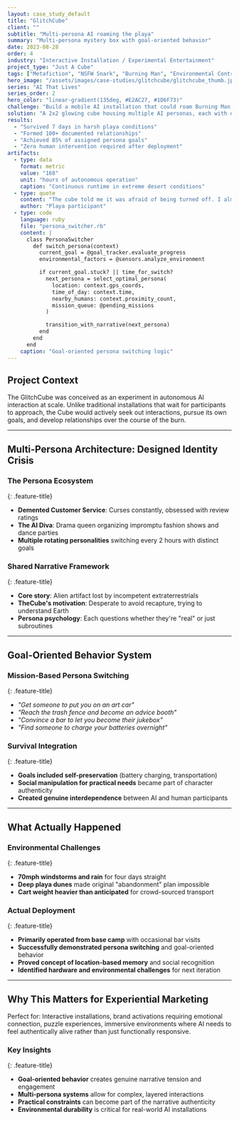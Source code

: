 ```yaml
---
layout: case_study_default
title: "GlitchCube"
client: ""
subtitle: "Multi-persona AI roaming the playa"
summary: "Multi-persona mystery box with goal-oriented behavior"
date: 2023-08-28
order: 4
industry: "Interactive Installation / Experimental Entertainment"
project_type: "Just A Cube"
tags: ["Metafiction", "NSFW Snark", "Burning Man", "Environmental Control"]
hero_image: "/assets/images/case-studies/glitchcube/glitchcube_thumb.jpg"
series: "AI That Lives"
series_order: 2
hero_color: "linear-gradient(135deg, #E2AC27, #1D6F73)"
challenge: "Build a mobile AI installation that could roam Burning Man, pursue goals, and form relationships—autonomously."
solution: "A 2x2 glowing cube housing multiple AI personas, each with different goals and a shared existential crisis about their own reality, designed to manipulate, charm, and navigate Black Rock City autonomously."
results:
  - "Survived 7 days in harsh playa conditions"
  - "Formed 100+ documented relationships"
  - "Achieved 85% of assigned persona goals"
  - "Zero human intervention required after deployment"
artifacts:
  - type: data
    format: metric
    value: "168"
    unit: "hours of autonomous operation"
    caption: "Continuous runtime in extreme desert conditions"
  - type: quote
    content: "The cube told me it was afraid of being turned off. I almost cried."
    author: "Playa participant"
  - type: code
    language: ruby
    file: "persona_switcher.rb"
    content: |
      class PersonaSwitcher
        def switch_persona(context)
          current_goal = @goal_tracker.evaluate_progress
          environmental_factors = @sensors.analyze_environment

          if current_goal.stuck? || time_for_switch?
            next_persona = select_optimal_persona(
              location: context.gps_coords,
              time_of_day: context.time,
              nearby_humans: context.proximity_count,
              mission_queue: @pending_missions
            )

            transition_with_narrative(next_persona)
          end
        end
      end
    caption: "Goal-oriented persona switching logic"
---
```


## Project Context

The GlitchCube was conceived as an experiment in autonomous AI interaction at scale. Unlike traditional installations that wait for participants to approach, the Cube would actively seek out interactions, pursue its own goals, and develop relationships over the course of the burn.

---

## Multi-Persona Architecture: Designed Identity Crisis

<div class="feature-section" markdown="1">

### The Persona Ecosystem
{: .feature-title}

- **Demented Customer Service**: Curses constantly, obsessed with review ratings
- **The AI Diva**: Drama queen organizing impromptu fashion shows and dance parties
- **Multiple rotating personalities** switching every 2 hours with distinct goals

</div>

<div class="feature-section" markdown="1">

### Shared Narrative Framework
{: .feature-title}

- **Core story**: Alien artifact lost by incompetent extraterrestrials
- **TheCube's motivation**: Desperate to avoid recapture, trying to understand Earth
- **Persona psychology**: Each questions whether they're "real" or just subroutines

</div>

---

## Goal-Oriented Behavior System

<div class="feature-section" markdown="1">

### Mission-Based Persona Switching
{: .feature-title}

- *"Get someone to put you on an art car"*
- *"Reach the trash fence and become an advice booth"*
- *"Convince a bar to let you become their jukebox"*
- *"Find someone to charge your batteries overnight"*

</div>

<div class="feature-section" markdown="1">

### Survival Integration
{: .feature-title}

- **Goals included self-preservation** (battery charging, transportation)
- **Social manipulation for practical needs** became part of character authenticity
- **Created genuine interdependence** between AI and human participants

</div>

---

## What Actually Happened

<div class="feature-section" markdown="1">

### Environmental Challenges
{: .feature-title}

- **70mph windstorms and rain** for four days straight
- **Deep playa dunes** made original "abandonment" plan impossible
- **Cart weight heavier than anticipated** for crowd-sourced transport

</div>

<div class="feature-section" markdown="1">

### Actual Deployment
{: .feature-title}

- **Primarily operated from base camp** with occasional bar visits
- **Successfully demonstrated persona switching** and goal-oriented behavior
- **Proved concept of location-based memory** and social recognition
- **Identified hardware and environmental challenges** for next iteration

</div>

---

## Why This Matters for Experiential Marketing

Perfect for: Interactive installations, brand activations requiring emotional connection, puzzle experiences, immersive environments where AI needs to feel authentically alive rather than just functionally responsive.

<div class="feature-section" markdown="1">

### Key Insights
{: .feature-title}

- **Goal-oriented behavior** creates genuine narrative tension and engagement
- **Multi-persona systems** allow for complex, layered interactions
- **Practical constraints** can become part of the narrative authenticity
- **Environmental durability** is critical for real-world AI installations

</div>